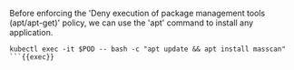 Before enforcing the 'Deny execution of package management tools (apt/apt-get)' policy, we can use the 'apt' command to install any application.

```plain
kubectl exec -it $POD -- bash -c "apt update && apt install masscan"
```{{exec}}
